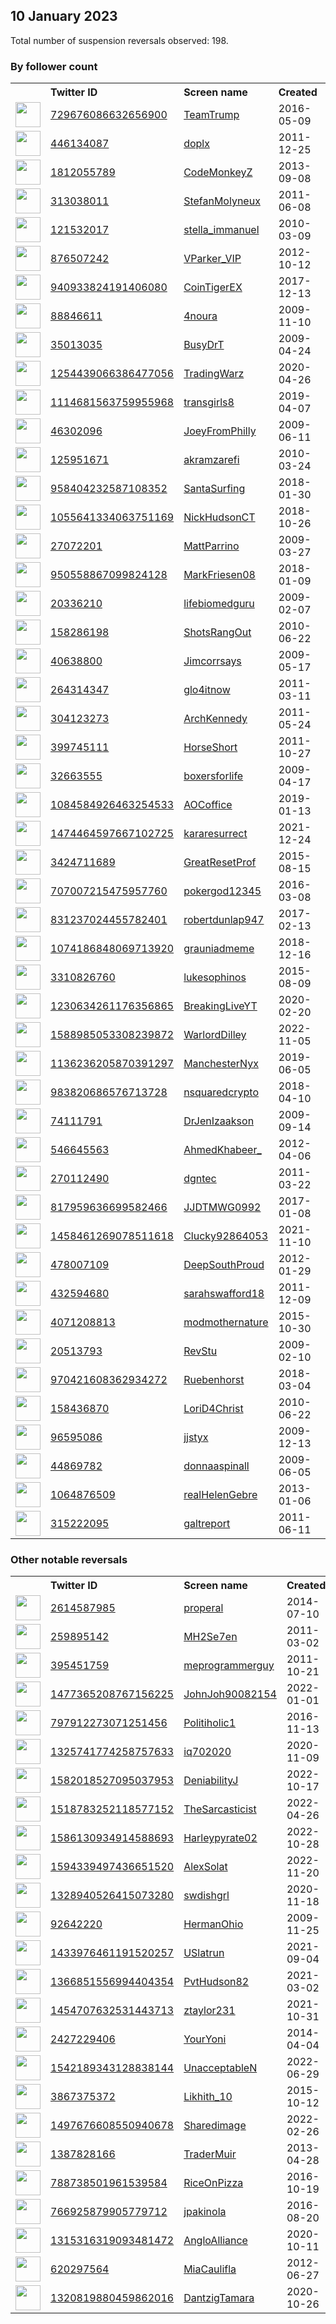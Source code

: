 
## 10 January 2023
Total number of suspension reversals observed: 198.

### By follower count
<table><tr><th></th><th align="left">Twitter ID</th><th align="left">Screen name</th>
<th align="left">Created</th><th align="left">Status</th><th align="left">Suspended</th><th align="left">Followers</th>
<tr><td><a href="https://pbs.twimg.com/profile_images/745768799849308160/KrZhjkpH_normal.jpg"><img src="https://pbs.twimg.com/profile_images/745768799849308160/KrZhjkpH_normal.jpg" width="40px" height="40px" align="center"/></a></td><td><a href="https://twitter.com/intent/user?user_id=729676086632656900">729676086632656900</a></td><td><a href="https://twitter.com/TeamTrump">TeamTrump</a></td><td>2016-05-09</td><td align="center">✔️</td><td></td><td>2097162</td></tr>
<tr><td><a href="https://pbs.twimg.com/profile_images/1515067656730288130/eCv56YVS_normal.jpg"><img src="https://pbs.twimg.com/profile_images/1515067656730288130/eCv56YVS_normal.jpg" width="40px" height="40px" align="center"/></a></td><td><a href="https://twitter.com/intent/user?user_id=446134087">446134087</a></td><td><a href="https://twitter.com/doplx">doplx</a></td><td>2011-12-25</td><td align="center"></td><td>2022-12-13</td><td>633167</td></tr>
<tr><td><a href="https://pbs.twimg.com/profile_images/1039716719223136256/U8_ICW7l_normal.jpg"><img src="https://pbs.twimg.com/profile_images/1039716719223136256/U8_ICW7l_normal.jpg" width="40px" height="40px" align="center"/></a></td><td><a href="https://twitter.com/intent/user?user_id=1812055789">1812055789</a></td><td><a href="https://twitter.com/CodeMonkeyZ">CodeMonkeyZ</a></td><td>2013-09-08</td><td align="center"></td><td></td><td>403850</td></tr>
<tr><td><a href="https://pbs.twimg.com/profile_images/1234880944013705216/j4Eq5wRj_normal.jpg"><img src="https://pbs.twimg.com/profile_images/1234880944013705216/j4Eq5wRj_normal.jpg" width="40px" height="40px" align="center"/></a></td><td><a href="https://twitter.com/intent/user?user_id=313038011">313038011</a></td><td><a href="https://twitter.com/StefanMolyneux">StefanMolyneux</a></td><td>2011-06-08</td><td align="center"></td><td></td><td>388858</td></tr>
<tr><td><a href="https://pbs.twimg.com/profile_images/1612796599494656004/tnevDo-m_normal.jpg"><img src="https://pbs.twimg.com/profile_images/1612796599494656004/tnevDo-m_normal.jpg" width="40px" height="40px" align="center"/></a></td><td><a href="https://twitter.com/intent/user?user_id=121532017">121532017</a></td><td><a href="https://twitter.com/stella_immanuel">stella_immanuel</a></td><td>2010-03-09</td><td align="center"></td><td></td><td>214232</td></tr>
<tr><td><a href="https://pbs.twimg.com/profile_images/1545173105034887168/jqQufbuv_normal.jpg"><img src="https://pbs.twimg.com/profile_images/1545173105034887168/jqQufbuv_normal.jpg" width="40px" height="40px" align="center"/></a></td><td><a href="https://twitter.com/intent/user?user_id=876507242">876507242</a></td><td><a href="https://twitter.com/VParker_VIP">VParker_VIP</a></td><td>2012-10-12</td><td align="center"></td><td>2022-12-23</td><td>186271</td></tr>
<tr><td><a href="https://pbs.twimg.com/profile_images/1415985749799800834/RjOtfVvf_normal.jpg"><img src="https://pbs.twimg.com/profile_images/1415985749799800834/RjOtfVvf_normal.jpg" width="40px" height="40px" align="center"/></a></td><td><a href="https://twitter.com/intent/user?user_id=940933824191406080">940933824191406080</a></td><td><a href="https://twitter.com/CoinTigerEX">CoinTigerEX</a></td><td>2017-12-13</td><td align="center"></td><td>2023-01-09</td><td>155719</td></tr>
<tr><td><a href="https://pbs.twimg.com/profile_images/1095514113567014912/lDf5Bf5j_normal.jpg"><img src="https://pbs.twimg.com/profile_images/1095514113567014912/lDf5Bf5j_normal.jpg" width="40px" height="40px" align="center"/></a></td><td><a href="https://twitter.com/intent/user?user_id=88846611">88846611</a></td><td><a href="https://twitter.com/4noura">4noura</a></td><td>2009-11-10</td><td align="center">✔️</td><td>2023-01-07</td><td>126133</td></tr>
<tr><td><a href="https://pbs.twimg.com/profile_images/1289271123/Sherri_hi-rez_normal.JPG"><img src="https://pbs.twimg.com/profile_images/1289271123/Sherri_hi-rez_normal.JPG" width="40px" height="40px" align="center"/></a></td><td><a href="https://twitter.com/intent/user?user_id=35013035">35013035</a></td><td><a href="https://twitter.com/BusyDrT">BusyDrT</a></td><td>2009-04-24</td><td align="center"></td><td></td><td>110534</td></tr>
<tr><td><a href="https://pbs.twimg.com/profile_images/1435029322943897603/I4M6SrV9_normal.jpg"><img src="https://pbs.twimg.com/profile_images/1435029322943897603/I4M6SrV9_normal.jpg" width="40px" height="40px" align="center"/></a></td><td><a href="https://twitter.com/intent/user?user_id=1254439066386477056">1254439066386477056</a></td><td><a href="https://twitter.com/TradingWarz">TradingWarz</a></td><td>2020-04-26</td><td align="center"></td><td>2022-12-15</td><td>103491</td></tr>
<tr><td><a href="https://pbs.twimg.com/profile_images/1309642698769551361/ryMZ-kFk_normal.jpg"><img src="https://pbs.twimg.com/profile_images/1309642698769551361/ryMZ-kFk_normal.jpg" width="40px" height="40px" align="center"/></a></td><td><a href="https://twitter.com/intent/user?user_id=1114681563759955968">1114681563759955968</a></td><td><a href="https://twitter.com/transgirls8">transgirls8</a></td><td>2019-04-07</td><td align="center"></td><td>2023-01-05</td><td>98950</td></tr>
<tr><td><a href="https://pbs.twimg.com/profile_images/1620580214601404418/XQdY5sUO_normal.jpg"><img src="https://pbs.twimg.com/profile_images/1620580214601404418/XQdY5sUO_normal.jpg" width="40px" height="40px" align="center"/></a></td><td><a href="https://twitter.com/intent/user?user_id=46302096">46302096</a></td><td><a href="https://twitter.com/JoeyFromPhilly">JoeyFromPhilly</a></td><td>2009-06-11</td><td align="center"></td><td></td><td>96032</td></tr>
<tr><td><a href="https://pbs.twimg.com/profile_images/378800000229780697/071ebe3c9f95d9bbc805ece0e2fec723_normal.jpeg"><img src="https://pbs.twimg.com/profile_images/378800000229780697/071ebe3c9f95d9bbc805ece0e2fec723_normal.jpeg" width="40px" height="40px" align="center"/></a></td><td><a href="https://twitter.com/intent/user?user_id=125951671">125951671</a></td><td><a href="https://twitter.com/akramzarefi">akramzarefi</a></td><td>2010-03-24</td><td align="center"></td><td>2022-12-30</td><td>70870</td></tr>
<tr><td><a href="https://pbs.twimg.com/profile_images/1255002343373848577/O0CBoLn-_normal.jpg"><img src="https://pbs.twimg.com/profile_images/1255002343373848577/O0CBoLn-_normal.jpg" width="40px" height="40px" align="center"/></a></td><td><a href="https://twitter.com/intent/user?user_id=958404232587108352">958404232587108352</a></td><td><a href="https://twitter.com/SantaSurfing">SantaSurfing</a></td><td>2018-01-30</td><td align="center"></td><td></td><td>69888</td></tr>
<tr><td><a href="https://pbs.twimg.com/profile_images/1612774942361149442/Pw6-rVeB_normal.jpg"><img src="https://pbs.twimg.com/profile_images/1612774942361149442/Pw6-rVeB_normal.jpg" width="40px" height="40px" align="center"/></a></td><td><a href="https://twitter.com/intent/user?user_id=1055641334063751169">1055641334063751169</a></td><td><a href="https://twitter.com/NickHudsonCT">NickHudsonCT</a></td><td>2018-10-26</td><td align="center"></td><td>2022-03-30</td><td>69541</td></tr>
<tr><td><a href="https://pbs.twimg.com/profile_images/1610053332848058369/cycoKmhD_normal.jpg"><img src="https://pbs.twimg.com/profile_images/1610053332848058369/cycoKmhD_normal.jpg" width="40px" height="40px" align="center"/></a></td><td><a href="https://twitter.com/intent/user?user_id=27072201">27072201</a></td><td><a href="https://twitter.com/MattParrino">MattParrino</a></td><td>2009-03-27</td><td align="center">✔️</td><td>2023-01-02</td><td>64750</td></tr>
<tr><td><a href="https://pbs.twimg.com/profile_images/1615961137434198016/X2rHuGEk_normal.jpg"><img src="https://pbs.twimg.com/profile_images/1615961137434198016/X2rHuGEk_normal.jpg" width="40px" height="40px" align="center"/></a></td><td><a href="https://twitter.com/intent/user?user_id=950558867099824128">950558867099824128</a></td><td><a href="https://twitter.com/MarkFriesen08">MarkFriesen08</a></td><td>2018-01-09</td><td align="center"></td><td>2022-10-17</td><td>45763</td></tr>
<tr><td><a href="https://pbs.twimg.com/profile_images/1130807819287126016/Ghn-8wCc_normal.jpg"><img src="https://pbs.twimg.com/profile_images/1130807819287126016/Ghn-8wCc_normal.jpg" width="40px" height="40px" align="center"/></a></td><td><a href="https://twitter.com/intent/user?user_id=20336210">20336210</a></td><td><a href="https://twitter.com/lifebiomedguru">lifebiomedguru</a></td><td>2009-02-07</td><td align="center"></td><td>2022-08-06</td><td>44370</td></tr>
<tr><td><a href="https://pbs.twimg.com/profile_images/1620347124583116800/9WOf2TwU_normal.jpg"><img src="https://pbs.twimg.com/profile_images/1620347124583116800/9WOf2TwU_normal.jpg" width="40px" height="40px" align="center"/></a></td><td><a href="https://twitter.com/intent/user?user_id=158286198">158286198</a></td><td><a href="https://twitter.com/ShotsRangOut">ShotsRangOut</a></td><td>2010-06-22</td><td align="center"></td><td>2022-06-04</td><td>42357</td></tr>
<tr><td><a href="https://pbs.twimg.com/profile_images/1187004252163575809/IDEE7VhP_normal.jpg"><img src="https://pbs.twimg.com/profile_images/1187004252163575809/IDEE7VhP_normal.jpg" width="40px" height="40px" align="center"/></a></td><td><a href="https://twitter.com/intent/user?user_id=40638800">40638800</a></td><td><a href="https://twitter.com/Jimcorrsays">Jimcorrsays</a></td><td>2009-05-17</td><td align="center">✔️</td><td></td><td>40340</td></tr>
<tr><td><a href="https://pbs.twimg.com/profile_images/1060040060265881600/XSGa-YZc_normal.jpg"><img src="https://pbs.twimg.com/profile_images/1060040060265881600/XSGa-YZc_normal.jpg" width="40px" height="40px" align="center"/></a></td><td><a href="https://twitter.com/intent/user?user_id=264314347">264314347</a></td><td><a href="https://twitter.com/glo4itnow">glo4itnow</a></td><td>2011-03-11</td><td align="center"></td><td></td><td>40259</td></tr>
<tr><td><a href="https://pbs.twimg.com/profile_images/1612789806601314309/CCGgHPiK_normal.jpg"><img src="https://pbs.twimg.com/profile_images/1612789806601314309/CCGgHPiK_normal.jpg" width="40px" height="40px" align="center"/></a></td><td><a href="https://twitter.com/intent/user?user_id=304123273">304123273</a></td><td><a href="https://twitter.com/ArchKennedy">ArchKennedy</a></td><td>2011-05-24</td><td align="center"></td><td></td><td>39125</td></tr>
<tr><td><a href="https://pbs.twimg.com/profile_images/1616462422667051010/0RY7gVhQ_normal.jpg"><img src="https://pbs.twimg.com/profile_images/1616462422667051010/0RY7gVhQ_normal.jpg" width="40px" height="40px" align="center"/></a></td><td><a href="https://twitter.com/intent/user?user_id=399745111">399745111</a></td><td><a href="https://twitter.com/HorseShort">HorseShort</a></td><td>2011-10-27</td><td align="center"></td><td></td><td>33158</td></tr>
<tr><td><a href="https://pbs.twimg.com/profile_images/1613553965353865218/zWPVfyWn_normal.jpg"><img src="https://pbs.twimg.com/profile_images/1613553965353865218/zWPVfyWn_normal.jpg" width="40px" height="40px" align="center"/></a></td><td><a href="https://twitter.com/intent/user?user_id=32663555">32663555</a></td><td><a href="https://twitter.com/boxersforlife">boxersforlife</a></td><td>2009-04-17</td><td align="center"></td><td></td><td>30227</td></tr>
<tr><td><a href="https://pbs.twimg.com/profile_images/1126386956512796672/8Ma0reIC_normal.png"><img src="https://pbs.twimg.com/profile_images/1126386956512796672/8Ma0reIC_normal.png" width="40px" height="40px" align="center"/></a></td><td><a href="https://twitter.com/intent/user?user_id=1084584926463254533">1084584926463254533</a></td><td><a href="https://twitter.com/AOCoffice">AOCoffice</a></td><td>2019-01-13</td><td align="center"></td><td></td><td>30028</td></tr>
<tr><td><a href="https://pbs.twimg.com/profile_images/1613606578812223516/BtrHRFne_normal.jpg"><img src="https://pbs.twimg.com/profile_images/1613606578812223516/BtrHRFne_normal.jpg" width="40px" height="40px" align="center"/></a></td><td><a href="https://twitter.com/intent/user?user_id=1474464597667102725">1474464597667102725</a></td><td><a href="https://twitter.com/kararesurrect">kararesurrect</a></td><td>2021-12-24</td><td align="center"></td><td>2022-02-18</td><td>27775</td></tr>
<tr><td><a href="https://pbs.twimg.com/profile_images/1614029679391903745/7FrM34Pu_normal.jpg"><img src="https://pbs.twimg.com/profile_images/1614029679391903745/7FrM34Pu_normal.jpg" width="40px" height="40px" align="center"/></a></td><td><a href="https://twitter.com/intent/user?user_id=3424711689">3424711689</a></td><td><a href="https://twitter.com/GreatResetProf">GreatResetProf</a></td><td>2015-08-15</td><td align="center"></td><td></td><td>26488</td></tr>
<tr><td><a href="https://pbs.twimg.com/profile_images/1099198742454886400/xRcw0Vgh_normal.jpg"><img src="https://pbs.twimg.com/profile_images/1099198742454886400/xRcw0Vgh_normal.jpg" width="40px" height="40px" align="center"/></a></td><td><a href="https://twitter.com/intent/user?user_id=707007215475957760">707007215475957760</a></td><td><a href="https://twitter.com/pokergod12345">pokergod12345</a></td><td>2016-03-08</td><td align="center"></td><td>2022-07-17</td><td>24748</td></tr>
<tr><td><a href="https://pbs.twimg.com/profile_images/1045454687623933954/LoqB_Ggy_normal.jpg"><img src="https://pbs.twimg.com/profile_images/1045454687623933954/LoqB_Ggy_normal.jpg" width="40px" height="40px" align="center"/></a></td><td><a href="https://twitter.com/intent/user?user_id=831237024455782401">831237024455782401</a></td><td><a href="https://twitter.com/robertdunlap947">robertdunlap947</a></td><td>2017-02-13</td><td align="center"></td><td></td><td>23556</td></tr>
<tr><td><a href="https://pbs.twimg.com/profile_images/1074193580254744576/ZOdjVzsg_normal.jpg"><img src="https://pbs.twimg.com/profile_images/1074193580254744576/ZOdjVzsg_normal.jpg" width="40px" height="40px" align="center"/></a></td><td><a href="https://twitter.com/intent/user?user_id=1074186848069713920">1074186848069713920</a></td><td><a href="https://twitter.com/grauniadmeme">grauniadmeme</a></td><td>2018-12-16</td><td align="center"></td><td></td><td>20804</td></tr>
<tr><td><a href="https://pbs.twimg.com/profile_images/1616409145019596800/WD9eeLQ5_normal.jpg"><img src="https://pbs.twimg.com/profile_images/1616409145019596800/WD9eeLQ5_normal.jpg" width="40px" height="40px" align="center"/></a></td><td><a href="https://twitter.com/intent/user?user_id=3310826760">3310826760</a></td><td><a href="https://twitter.com/lukesophinos">lukesophinos</a></td><td>2015-08-09</td><td align="center"></td><td>2022-12-29</td><td>19253</td></tr>
<tr><td><a href="https://pbs.twimg.com/profile_images/1482443187058786305/5-0iLhju_normal.jpg"><img src="https://pbs.twimg.com/profile_images/1482443187058786305/5-0iLhju_normal.jpg" width="40px" height="40px" align="center"/></a></td><td><a href="https://twitter.com/intent/user?user_id=1230634261176356865">1230634261176356865</a></td><td><a href="https://twitter.com/BreakingLiveYT">BreakingLiveYT</a></td><td>2020-02-20</td><td align="center"></td><td>2022-02-13</td><td>18560</td></tr>
<tr><td><a href="https://pbs.twimg.com/profile_images/1588985725864890369/biMOpIz__normal.jpg"><img src="https://pbs.twimg.com/profile_images/1588985725864890369/biMOpIz__normal.jpg" width="40px" height="40px" align="center"/></a></td><td><a href="https://twitter.com/intent/user?user_id=1588985053308239872">1588985053308239872</a></td><td><a href="https://twitter.com/WarlordDilley">WarlordDilley</a></td><td>2022-11-05</td><td align="center"></td><td>2022-11-18</td><td>18481</td></tr>
<tr><td><a href="https://pbs.twimg.com/profile_images/1392932763284672515/XLp9miEL_normal.jpg"><img src="https://pbs.twimg.com/profile_images/1392932763284672515/XLp9miEL_normal.jpg" width="40px" height="40px" align="center"/></a></td><td><a href="https://twitter.com/intent/user?user_id=1136236205870391297">1136236205870391297</a></td><td><a href="https://twitter.com/ManchesterNyx">ManchesterNyx</a></td><td>2019-06-05</td><td align="center"></td><td>2023-01-04</td><td>18183</td></tr>
<tr><td><a href="https://pbs.twimg.com/profile_images/1614022976982089729/Othew8M3_normal.jpg"><img src="https://pbs.twimg.com/profile_images/1614022976982089729/Othew8M3_normal.jpg" width="40px" height="40px" align="center"/></a></td><td><a href="https://twitter.com/intent/user?user_id=983820686576713728">983820686576713728</a></td><td><a href="https://twitter.com/nsquaredcrypto">nsquaredcrypto</a></td><td>2018-04-10</td><td align="center">🔒</td><td>2022-02-27</td><td>17578</td></tr>
<tr><td><a href="https://pbs.twimg.com/profile_images/1613032451575537664/VNRNeJRn_normal.jpg"><img src="https://pbs.twimg.com/profile_images/1613032451575537664/VNRNeJRn_normal.jpg" width="40px" height="40px" align="center"/></a></td><td><a href="https://twitter.com/intent/user?user_id=74111791">74111791</a></td><td><a href="https://twitter.com/DrJenIzaakson">DrJenIzaakson</a></td><td>2009-09-14</td><td align="center"></td><td></td><td>16417</td></tr>
<tr><td><a href="https://pbs.twimg.com/profile_images/1457309487568621571/NvDPSv4K_normal.jpg"><img src="https://pbs.twimg.com/profile_images/1457309487568621571/NvDPSv4K_normal.jpg" width="40px" height="40px" align="center"/></a></td><td><a href="https://twitter.com/intent/user?user_id=546645563">546645563</a></td><td><a href="https://twitter.com/AhmedKhabeer_">AhmedKhabeer_</a></td><td>2012-04-06</td><td align="center">✔️</td><td>2022-12-30</td><td>16181</td></tr>
<tr><td><a href="https://pbs.twimg.com/profile_images/1612864654455226368/KhG21i9W_normal.jpg"><img src="https://pbs.twimg.com/profile_images/1612864654455226368/KhG21i9W_normal.jpg" width="40px" height="40px" align="center"/></a></td><td><a href="https://twitter.com/intent/user?user_id=270112490">270112490</a></td><td><a href="https://twitter.com/dgntec">dgntec</a></td><td>2011-03-22</td><td align="center"></td><td>2022-12-23</td><td>13360</td></tr>
<tr><td><a href="https://pbs.twimg.com/profile_images/837168763992748033/ZVeoL4Sg_normal.jpg"><img src="https://pbs.twimg.com/profile_images/837168763992748033/ZVeoL4Sg_normal.jpg" width="40px" height="40px" align="center"/></a></td><td><a href="https://twitter.com/intent/user?user_id=817959636699582466">817959636699582466</a></td><td><a href="https://twitter.com/JJDTMWG0992">JJDTMWG0992</a></td><td>2017-01-08</td><td align="center">🚫</td><td>2022-12-14</td><td>11483</td></tr>
<tr><td><a href="https://pbs.twimg.com/profile_images/1458462779434807299/VcDRQM9u_normal.jpg"><img src="https://pbs.twimg.com/profile_images/1458462779434807299/VcDRQM9u_normal.jpg" width="40px" height="40px" align="center"/></a></td><td><a href="https://twitter.com/intent/user?user_id=1458461269078511618">1458461269078511618</a></td><td><a href="https://twitter.com/Clucky92864053">Clucky92864053</a></td><td>2021-11-10</td><td align="center"></td><td>2022-07-18</td><td>11396</td></tr>
<tr><td><a href="https://pbs.twimg.com/profile_images/1261261120280629249/lgKfFbT9_normal.jpg"><img src="https://pbs.twimg.com/profile_images/1261261120280629249/lgKfFbT9_normal.jpg" width="40px" height="40px" align="center"/></a></td><td><a href="https://twitter.com/intent/user?user_id=478007109">478007109</a></td><td><a href="https://twitter.com/DeepSouthProud">DeepSouthProud</a></td><td>2012-01-29</td><td align="center"></td><td></td><td>10602</td></tr>
<tr><td><a href="https://pbs.twimg.com/profile_images/1623921828036218880/5DPCDae6_normal.jpg"><img src="https://pbs.twimg.com/profile_images/1623921828036218880/5DPCDae6_normal.jpg" width="40px" height="40px" align="center"/></a></td><td><a href="https://twitter.com/intent/user?user_id=432594680">432594680</a></td><td><a href="https://twitter.com/sarahswafford18">sarahswafford18</a></td><td>2011-12-09</td><td align="center"></td><td>2022-12-18</td><td>10522</td></tr>
<tr><td><a href="https://pbs.twimg.com/profile_images/664532854211145729/clW9M8GI_normal.jpg"><img src="https://pbs.twimg.com/profile_images/664532854211145729/clW9M8GI_normal.jpg" width="40px" height="40px" align="center"/></a></td><td><a href="https://twitter.com/intent/user?user_id=4071208813">4071208813</a></td><td><a href="https://twitter.com/modmothernature">modmothernature</a></td><td>2015-10-30</td><td align="center"></td><td>2022-11-28</td><td>10165</td></tr>
<tr><td><a href="https://pbs.twimg.com/profile_images/1612740676403314688/B_Y_AzT6_normal.jpg"><img src="https://pbs.twimg.com/profile_images/1612740676403314688/B_Y_AzT6_normal.jpg" width="40px" height="40px" align="center"/></a></td><td><a href="https://twitter.com/intent/user?user_id=20513793">20513793</a></td><td><a href="https://twitter.com/RevStu">RevStu</a></td><td>2009-02-10</td><td align="center"></td><td></td><td>9907</td></tr>
<tr><td><a href="https://pbs.twimg.com/profile_images/1276080690342363136/EFZaNTkV_normal.jpg"><img src="https://pbs.twimg.com/profile_images/1276080690342363136/EFZaNTkV_normal.jpg" width="40px" height="40px" align="center"/></a></td><td><a href="https://twitter.com/intent/user?user_id=970421608362934272">970421608362934272</a></td><td><a href="https://twitter.com/Ruebenhorst">Ruebenhorst</a></td><td>2018-03-04</td><td align="center"></td><td>2022-07-31</td><td>9749</td></tr>
<tr><td><a href="https://pbs.twimg.com/profile_images/795049277764628480/r19K3FH3_normal.jpg"><img src="https://pbs.twimg.com/profile_images/795049277764628480/r19K3FH3_normal.jpg" width="40px" height="40px" align="center"/></a></td><td><a href="https://twitter.com/intent/user?user_id=158436870">158436870</a></td><td><a href="https://twitter.com/LoriD4Christ">LoriD4Christ</a></td><td>2010-06-22</td><td align="center"></td><td></td><td>6875</td></tr>
<tr><td><a href="https://pbs.twimg.com/profile_images/1294041956977278976/vEuaqdb3_normal.jpg"><img src="https://pbs.twimg.com/profile_images/1294041956977278976/vEuaqdb3_normal.jpg" width="40px" height="40px" align="center"/></a></td><td><a href="https://twitter.com/intent/user?user_id=96595086">96595086</a></td><td><a href="https://twitter.com/jjstyx">jjstyx</a></td><td>2009-12-13</td><td align="center"></td><td>2022-12-01</td><td>6396</td></tr>
<tr><td><a href="https://pbs.twimg.com/profile_images/1608518619322884100/bS8ahPQB_normal.jpg"><img src="https://pbs.twimg.com/profile_images/1608518619322884100/bS8ahPQB_normal.jpg" width="40px" height="40px" align="center"/></a></td><td><a href="https://twitter.com/intent/user?user_id=44869782">44869782</a></td><td><a href="https://twitter.com/donnaaspinall">donnaaspinall</a></td><td>2009-06-05</td><td align="center"></td><td>2022-12-31</td><td>5097</td></tr>
<tr><td><a href="https://pbs.twimg.com/profile_images/1585987899052511234/VUstYKpS_normal.jpg"><img src="https://pbs.twimg.com/profile_images/1585987899052511234/VUstYKpS_normal.jpg" width="40px" height="40px" align="center"/></a></td><td><a href="https://twitter.com/intent/user?user_id=1064876509">1064876509</a></td><td><a href="https://twitter.com/realHelenGebre">realHelenGebre</a></td><td>2013-01-06</td><td align="center"></td><td>2022-12-15</td><td>4815</td></tr>
<tr><td><a href="https://pbs.twimg.com/profile_images/534011204373471233/DskUR3eY_normal.jpeg"><img src="https://pbs.twimg.com/profile_images/534011204373471233/DskUR3eY_normal.jpeg" width="40px" height="40px" align="center"/></a></td><td><a href="https://twitter.com/intent/user?user_id=315222095">315222095</a></td><td><a href="https://twitter.com/galtreport">galtreport</a></td><td>2011-06-11</td><td align="center"></td><td></td><td>4222</td></tr>
</table>

### Other notable reversals
<table><tr><th></th><th align="left">Twitter ID</th><th align="left">Screen name</th>
<th align="left">Created</th><th align="left">Status</th><th align="left">Suspended</th><th align="left">Followers</th>
<tr><td><a href="https://pbs.twimg.com/profile_images/487053064273010688/gJQqvBc5_normal.jpeg"><img src="https://pbs.twimg.com/profile_images/487053064273010688/gJQqvBc5_normal.jpeg" width="40px" height="40px" align="center"/></a></td><td><a href="https://twitter.com/intent/user?user_id=2614587985">2614587985</a></td><td><a href="https://twitter.com/properal">properal</a></td><td>2014-07-10</td><td align="center"></td><td>2022-12-27</td><td>886</td></tr>
<tr><td><a href="https://pbs.twimg.com/profile_images/1596676688334786561/yjriDVaU_normal.jpg"><img src="https://pbs.twimg.com/profile_images/1596676688334786561/yjriDVaU_normal.jpg" width="40px" height="40px" align="center"/></a></td><td><a href="https://twitter.com/intent/user?user_id=259895142">259895142</a></td><td><a href="https://twitter.com/MH2Se7en">MH2Se7en</a></td><td>2011-03-02</td><td align="center"></td><td>2023-01-06</td><td>1498</td></tr>
<tr><td><a href="https://pbs.twimg.com/profile_images/1550835555251929088/bRQ1qsFO_normal.jpg"><img src="https://pbs.twimg.com/profile_images/1550835555251929088/bRQ1qsFO_normal.jpg" width="40px" height="40px" align="center"/></a></td><td><a href="https://twitter.com/intent/user?user_id=395451759">395451759</a></td><td><a href="https://twitter.com/meprogrammerguy">meprogrammerguy</a></td><td>2011-10-21</td><td align="center"></td><td>2023-01-06</td><td>2705</td></tr>
<tr><td><a href="https://pbs.twimg.com/profile_images/1477365372689035264/phFr_HeR_normal.jpg"><img src="https://pbs.twimg.com/profile_images/1477365372689035264/phFr_HeR_normal.jpg" width="40px" height="40px" align="center"/></a></td><td><a href="https://twitter.com/intent/user?user_id=1477365208767156225">1477365208767156225</a></td><td><a href="https://twitter.com/JohnJoh90082154">JohnJoh90082154</a></td><td>2022-01-01</td><td align="center"></td><td>2022-12-16</td><td>514</td></tr>
<tr><td><a href="https://abs.twimg.com/sticky/default_profile_images/default_profile_normal.png"><img src="https://abs.twimg.com/sticky/default_profile_images/default_profile_normal.png" width="40px" height="40px" align="center"/></a></td><td><a href="https://twitter.com/intent/user?user_id=797912273071251456">797912273071251456</a></td><td><a href="https://twitter.com/Politiholic1">Politiholic1</a></td><td>2016-11-13</td><td align="center"></td><td>2023-01-06</td><td>12</td></tr>
<tr><td><a href="https://pbs.twimg.com/profile_images/1325748205854871552/K3sNhDBi_normal.jpg"><img src="https://pbs.twimg.com/profile_images/1325748205854871552/K3sNhDBi_normal.jpg" width="40px" height="40px" align="center"/></a></td><td><a href="https://twitter.com/intent/user?user_id=1325741774258757633">1325741774258757633</a></td><td><a href="https://twitter.com/iq702020">iq702020</a></td><td>2020-11-09</td><td align="center"></td><td>2023-01-04</td><td>1586</td></tr>
<tr><td><a href="https://pbs.twimg.com/profile_images/1582018954075283457/PE0kUSCW_normal.jpg"><img src="https://pbs.twimg.com/profile_images/1582018954075283457/PE0kUSCW_normal.jpg" width="40px" height="40px" align="center"/></a></td><td><a href="https://twitter.com/intent/user?user_id=1582018527095037953">1582018527095037953</a></td><td><a href="https://twitter.com/DeniabilityJ">DeniabilityJ</a></td><td>2022-10-17</td><td align="center"></td><td>2023-01-03</td><td>65</td></tr>
<tr><td><a href="https://pbs.twimg.com/profile_images/1577017628928901143/0Tp7uttv_normal.jpg"><img src="https://pbs.twimg.com/profile_images/1577017628928901143/0Tp7uttv_normal.jpg" width="40px" height="40px" align="center"/></a></td><td><a href="https://twitter.com/intent/user?user_id=1518783252118577152">1518783252118577152</a></td><td><a href="https://twitter.com/TheSarcasticist">TheSarcasticist</a></td><td>2022-04-26</td><td align="center"></td><td>2023-01-05</td><td>1265</td></tr>
<tr><td><a href="https://pbs.twimg.com/profile_images/1592744231797415938/ojqoFaUN_normal.jpg"><img src="https://pbs.twimg.com/profile_images/1592744231797415938/ojqoFaUN_normal.jpg" width="40px" height="40px" align="center"/></a></td><td><a href="https://twitter.com/intent/user?user_id=1586130934914588693">1586130934914588693</a></td><td><a href="https://twitter.com/Harleypyrate02">Harleypyrate02</a></td><td>2022-10-28</td><td align="center">👋</td><td>2022-12-16</td><td>337</td></tr>
<tr><td><a href="https://pbs.twimg.com/profile_images/1595418639230017538/eTrt90yH_normal.jpg"><img src="https://pbs.twimg.com/profile_images/1595418639230017538/eTrt90yH_normal.jpg" width="40px" height="40px" align="center"/></a></td><td><a href="https://twitter.com/intent/user?user_id=1594339497436651520">1594339497436651520</a></td><td><a href="https://twitter.com/AlexSolat">AlexSolat</a></td><td>2022-11-20</td><td align="center"></td><td>2023-01-08</td><td>1465</td></tr>
<tr><td><a href="https://pbs.twimg.com/profile_images/1565878000775987200/9vaqs3uT_normal.jpg"><img src="https://pbs.twimg.com/profile_images/1565878000775987200/9vaqs3uT_normal.jpg" width="40px" height="40px" align="center"/></a></td><td><a href="https://twitter.com/intent/user?user_id=1328940526415073280">1328940526415073280</a></td><td><a href="https://twitter.com/swdishgrl">swdishgrl</a></td><td>2020-11-18</td><td align="center"></td><td>2023-01-05</td><td>4068</td></tr>
<tr><td><a href="https://pbs.twimg.com/profile_images/1556485973692891136/Rdom0hyH_normal.jpg"><img src="https://pbs.twimg.com/profile_images/1556485973692891136/Rdom0hyH_normal.jpg" width="40px" height="40px" align="center"/></a></td><td><a href="https://twitter.com/intent/user?user_id=92642220">92642220</a></td><td><a href="https://twitter.com/HermanOhio">HermanOhio</a></td><td>2009-11-25</td><td align="center"></td><td>2022-10-30</td><td>3396</td></tr>
<tr><td><a href="https://pbs.twimg.com/profile_images/1433978261323853826/J-yL2DD7_normal.jpg"><img src="https://pbs.twimg.com/profile_images/1433978261323853826/J-yL2DD7_normal.jpg" width="40px" height="40px" align="center"/></a></td><td><a href="https://twitter.com/intent/user?user_id=1433976461191520257">1433976461191520257</a></td><td><a href="https://twitter.com/USlatrun">USlatrun</a></td><td>2021-09-04</td><td align="center"></td><td>2023-01-06</td><td>200</td></tr>
<tr><td><a href="https://pbs.twimg.com/profile_images/1374543319020101633/wBklGFll_normal.jpg"><img src="https://pbs.twimg.com/profile_images/1374543319020101633/wBklGFll_normal.jpg" width="40px" height="40px" align="center"/></a></td><td><a href="https://twitter.com/intent/user?user_id=1366851556994404354">1366851556994404354</a></td><td><a href="https://twitter.com/PvtHudson82">PvtHudson82</a></td><td>2021-03-02</td><td align="center"></td><td>2022-12-01</td><td>14</td></tr>
<tr><td><a href="https://pbs.twimg.com/profile_images/1619850164801347584/EmmsJh6__normal.jpg"><img src="https://pbs.twimg.com/profile_images/1619850164801347584/EmmsJh6__normal.jpg" width="40px" height="40px" align="center"/></a></td><td><a href="https://twitter.com/intent/user?user_id=1454707632531443713">1454707632531443713</a></td><td><a href="https://twitter.com/ztaylor231">ztaylor231</a></td><td>2021-10-31</td><td align="center"></td><td>2023-01-04</td><td>1880</td></tr>
<tr><td><a href="https://pbs.twimg.com/profile_images/1576920747079073798/ooLDJ1ll_normal.jpg"><img src="https://pbs.twimg.com/profile_images/1576920747079073798/ooLDJ1ll_normal.jpg" width="40px" height="40px" align="center"/></a></td><td><a href="https://twitter.com/intent/user?user_id=2427229406">2427229406</a></td><td><a href="https://twitter.com/YourYoni">YourYoni</a></td><td>2014-04-04</td><td align="center"></td><td>2023-01-08</td><td>2257</td></tr>
<tr><td><a href="https://pbs.twimg.com/profile_images/1542193610938060808/YM2jpJOz_normal.jpg"><img src="https://pbs.twimg.com/profile_images/1542193610938060808/YM2jpJOz_normal.jpg" width="40px" height="40px" align="center"/></a></td><td><a href="https://twitter.com/intent/user?user_id=1542189343128838144">1542189343128838144</a></td><td><a href="https://twitter.com/UnacceptableN">UnacceptableN</a></td><td>2022-06-29</td><td align="center"></td><td>2022-12-23</td><td>757</td></tr>
<tr><td><a href="https://pbs.twimg.com/profile_images/1548403328899379202/htgae5t5_normal.jpg"><img src="https://pbs.twimg.com/profile_images/1548403328899379202/htgae5t5_normal.jpg" width="40px" height="40px" align="center"/></a></td><td><a href="https://twitter.com/intent/user?user_id=3867375372">3867375372</a></td><td><a href="https://twitter.com/Likhith_10">Likhith_10</a></td><td>2015-10-12</td><td align="center"></td><td>2023-01-01</td><td>44</td></tr>
<tr><td><a href="https://abs.twimg.com/sticky/default_profile_images/default_profile_normal.png"><img src="https://abs.twimg.com/sticky/default_profile_images/default_profile_normal.png" width="40px" height="40px" align="center"/></a></td><td><a href="https://twitter.com/intent/user?user_id=1497676608550940678">1497676608550940678</a></td><td><a href="https://twitter.com/Sharedimage">Sharedimage</a></td><td>2022-02-26</td><td align="center"></td><td>2022-12-13</td><td>21</td></tr>
<tr><td><a href="https://pbs.twimg.com/profile_images/1615093875273605123/oDy5f2BT_normal.jpg"><img src="https://pbs.twimg.com/profile_images/1615093875273605123/oDy5f2BT_normal.jpg" width="40px" height="40px" align="center"/></a></td><td><a href="https://twitter.com/intent/user?user_id=1387828166">1387828166</a></td><td><a href="https://twitter.com/TraderMuir">TraderMuir</a></td><td>2013-04-28</td><td align="center"></td><td>2023-01-06</td><td>254</td></tr>
<tr><td><a href="https://pbs.twimg.com/profile_images/1498011261124153349/zMsULgXB_normal.jpg"><img src="https://pbs.twimg.com/profile_images/1498011261124153349/zMsULgXB_normal.jpg" width="40px" height="40px" align="center"/></a></td><td><a href="https://twitter.com/intent/user?user_id=788738501961539584">788738501961539584</a></td><td><a href="https://twitter.com/RiceOnPizza">RiceOnPizza</a></td><td>2016-10-19</td><td align="center">🚫</td><td>2023-01-03</td><td>90</td></tr>
<tr><td><a href="https://pbs.twimg.com/profile_images/1514943931154317316/-NmpIUyL_normal.jpg"><img src="https://pbs.twimg.com/profile_images/1514943931154317316/-NmpIUyL_normal.jpg" width="40px" height="40px" align="center"/></a></td><td><a href="https://twitter.com/intent/user?user_id=766925879905779712">766925879905779712</a></td><td><a href="https://twitter.com/jpakinola">jpakinola</a></td><td>2016-08-20</td><td align="center"></td><td>2023-01-06</td><td>119</td></tr>
<tr><td><a href="https://pbs.twimg.com/profile_images/1315316627949395968/9u2Iz1cx_normal.jpg"><img src="https://pbs.twimg.com/profile_images/1315316627949395968/9u2Iz1cx_normal.jpg" width="40px" height="40px" align="center"/></a></td><td><a href="https://twitter.com/intent/user?user_id=1315316319093481472">1315316319093481472</a></td><td><a href="https://twitter.com/AngloAlliance">AngloAlliance</a></td><td>2020-10-11</td><td align="center"></td><td>2022-12-04</td><td>2051</td></tr>
<tr><td><a href="https://pbs.twimg.com/profile_images/1506729562553659394/eTUxX9Ad_normal.jpg"><img src="https://pbs.twimg.com/profile_images/1506729562553659394/eTUxX9Ad_normal.jpg" width="40px" height="40px" align="center"/></a></td><td><a href="https://twitter.com/intent/user?user_id=620297564">620297564</a></td><td><a href="https://twitter.com/MiaCaulifla">MiaCaulifla</a></td><td>2012-06-27</td><td align="center"></td><td>2022-12-23</td><td>145</td></tr>
<tr><td><a href="https://pbs.twimg.com/profile_images/1320822264883859456/FWW1TZch_normal.jpg"><img src="https://pbs.twimg.com/profile_images/1320822264883859456/FWW1TZch_normal.jpg" width="40px" height="40px" align="center"/></a></td><td><a href="https://twitter.com/intent/user?user_id=1320819880459862016">1320819880459862016</a></td><td><a href="https://twitter.com/DantzigTamara">DantzigTamara</a></td><td>2020-10-26</td><td align="center">🚫</td><td>2022-12-30</td><td>335</td></tr>
</table>
